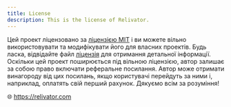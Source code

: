 ```yaml
---
title: License
description: This is the license of Relivator.
---
```


Цей проект ліцензовано за [ліцензією MIT](https://choosealicense.com/licenses/mit) і ви можете вільно використовувати та модифікувати його для власних проектів. Будь ласка, відвідайте файл [ліцензія](LICENSE) для отримання детальної інформації. Оскільки цей проект поширюється під вільною ліцензією, автор залишає за собою право включати реферальне посилання. Автор може отримати винагороду від цих посилань, якщо користувачі перейдуть за ними і, наприклад, оплатять свій перший рахунок. Дякуємо всім за розуміння!

🌐 <https://relivator.com>
